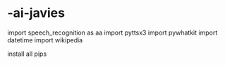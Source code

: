# -ai-javies

import speech_recognition as aa
import pyttsx3
import pywhatkit
import datetime
import wikipedia

install all pips
